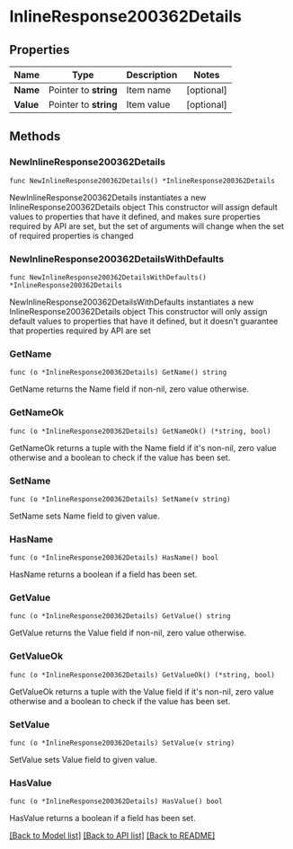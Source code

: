 # InlineResponse200362Details

## Properties

Name | Type | Description | Notes
------------ | ------------- | ------------- | -------------
**Name** | Pointer to **string** | Item name | [optional] 
**Value** | Pointer to **string** | Item value | [optional] 

## Methods

### NewInlineResponse200362Details

`func NewInlineResponse200362Details() *InlineResponse200362Details`

NewInlineResponse200362Details instantiates a new InlineResponse200362Details object
This constructor will assign default values to properties that have it defined,
and makes sure properties required by API are set, but the set of arguments
will change when the set of required properties is changed

### NewInlineResponse200362DetailsWithDefaults

`func NewInlineResponse200362DetailsWithDefaults() *InlineResponse200362Details`

NewInlineResponse200362DetailsWithDefaults instantiates a new InlineResponse200362Details object
This constructor will only assign default values to properties that have it defined,
but it doesn't guarantee that properties required by API are set

### GetName

`func (o *InlineResponse200362Details) GetName() string`

GetName returns the Name field if non-nil, zero value otherwise.

### GetNameOk

`func (o *InlineResponse200362Details) GetNameOk() (*string, bool)`

GetNameOk returns a tuple with the Name field if it's non-nil, zero value otherwise
and a boolean to check if the value has been set.

### SetName

`func (o *InlineResponse200362Details) SetName(v string)`

SetName sets Name field to given value.

### HasName

`func (o *InlineResponse200362Details) HasName() bool`

HasName returns a boolean if a field has been set.

### GetValue

`func (o *InlineResponse200362Details) GetValue() string`

GetValue returns the Value field if non-nil, zero value otherwise.

### GetValueOk

`func (o *InlineResponse200362Details) GetValueOk() (*string, bool)`

GetValueOk returns a tuple with the Value field if it's non-nil, zero value otherwise
and a boolean to check if the value has been set.

### SetValue

`func (o *InlineResponse200362Details) SetValue(v string)`

SetValue sets Value field to given value.

### HasValue

`func (o *InlineResponse200362Details) HasValue() bool`

HasValue returns a boolean if a field has been set.


[[Back to Model list]](../README.md#documentation-for-models) [[Back to API list]](../README.md#documentation-for-api-endpoints) [[Back to README]](../README.md)


